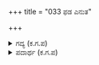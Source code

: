 +++
title = "033 ಫಡ ಎನುತ"

+++

<details><summary>ಗದ್ಯ (ಕ.ಗ.ಪ) </summary>

33. " ಭಲೆ! " ಎನ್ನುತ್ತಾ ದುಶ್ಶಾಸನನು ಭೀಮನ ಬಾಣಗಳನ್ನು ತನ್ನ ಹರಿತವಾದ ಬಾಣಗಳಿಂದ ಕತ್ತರಿಸಿದನು. ಅವನು ಕೆಳಕ್ಕೆ ಬೀಳುವಂತೆ ಬಾಣಗಳನ್ನು ಪ್ರಯೋಗಿಸಿದನು. ಒಬ್ಬರು ಮತ್ತೊಬ್ಬರ ಬಾಣಗಳನ್ನು ತುಂಡುಮಾಡಿ ಹೋರಾಡಿದರು. ಬಾಣಗಳ ತಾಕಲಾಟದಿಂದ ಕಿಡಿಗಳು ಎದ್ದವು. ಅತಿಶಯದ  ಕದನ ಇಬ್ಬರಲ್ಲಿ ನಡೆದದ್ದನ್ನು ನಾನು ನೋಡಿದೆ" ಎಂದ ಸಂಜಯ.
</details>

<details><summary>ಪದಾರ್ಥ (ಕ.ಗ.ಪ) </summary>

ಹರೆಗಡಿ-ಕಡಿದು  ಚೆಲ್ಲು
</details>
